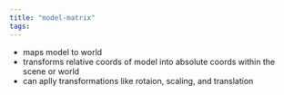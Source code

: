 ```yaml
---
title: "model-matrix"
tags: 
---
```


- maps model to world
- transforms relative coords of model into absolute coords within the scene or world
- can aplly transformations like rotaion, scaling, and translation